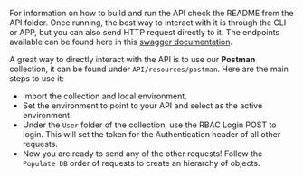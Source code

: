 For information on how to build and run the API check the README from the API folder. Once running, the best way to interact with it is through the CLI or APP, but you can also send HTTP request directly to it. The endpoints available can be found here in this [swagger documentation](https://apidoc.ogree.ditrit.io/). 

A great way to directly interact with the API is to use our **Postman** collection, it can be found under `API/resources/postman`. Here are the main steps to use it:
- Import the collection and local environment.
- Set the environment to point to your API and select as the active environment.
- Under the `User` folder of the collection, use the RBAC Login POST to login. This will set the token for the Authentication header of all other requests.
- Now you are ready to send any of the other requests! Follow the `Populate DB` order of requests to create an hierarchy of objects.